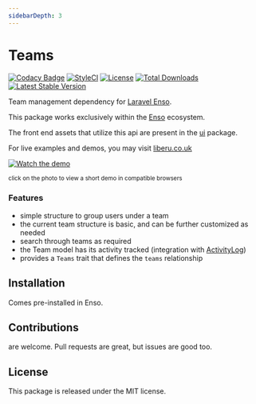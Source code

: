 ```yaml
---
sidebarDepth: 3
---
```


# Teams

[![Codacy Badge](https://api.codacy.com/project/badge/Grade/182a696508584243a45ece7572959a32)](https://www.codacy.com/app/laravel-enso/teams?utm_source=github.com&amp;utm_medium=referral&amp;utm_content=laravel-enso/teams&amp;utm_campaign=Badge_Grade)
[![StyleCI](https://github.styleci.io/repos/151522931/shield?branch=master)](https://github.styleci.io/repos/151522931)
[![License](https://poser.pugx.org/laravel-enso/teams/license)](https://packagist.org/packages/laravel-enso/teams)
[![Total Downloads](https://poser.pugx.org/laravel-enso/teams/downloads)](https://packagist.org/packages/laravel-enso/teams)
[![Latest Stable Version](https://poser.pugx.org/laravel-enso/teams/version)](https://packagist.org/packages/laravel-enso/teams)

Team management dependency for [Laravel Enso](https://github.com/laravel-enso/Enso).

This package works exclusively within the [Enso](https://github.com/laravel-enso/Enso) ecosystem.

The front end assets that utilize this api are present in the [ui](https://github.com/enso-ui/ui) package.

For live examples and demos, you may visit [liberu.co.uk](https://www.liberu.co.uk)

[![Watch the demo](https://laravel-enso.github.io/teams/screenshots/bulma_001_thumb.png)](https://laravel-enso.github.io/teams/videos/bulma_demo_01.mp4)

<sup>click on the photo to view a short demo in compatible browsers</sup>

### Features

* simple structure to group users under a team
* the current team structure is basic, and can be further customized as needed
* search through teams as required
* the Team model has its activity tracked (integration with [ActivityLog](https://github.com/laravel-enso/ActivityLog))
* provides a `Teams` trait that defines the `teams` relationship

## Installation

Comes pre-installed in Enso.

## Contributions

are welcome. Pull requests are great, but issues are good too.

## License

This package is released under the MIT license.

